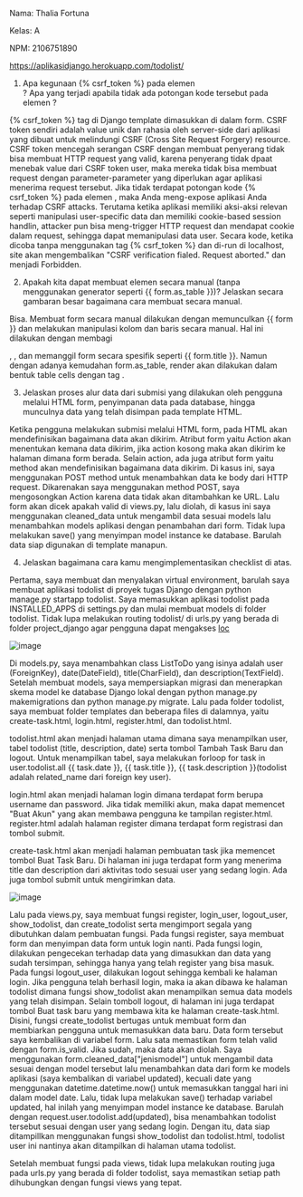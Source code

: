 Nama: Thalia Fortuna

Kelas: A

NPM: 2106751890

https://aplikasidjango.herokuapp.com/todolist/


1. Apa kegunaan {% csrf_token %} pada elemen <form>? Apa yang terjadi apabila tidak ada potongan kode tersebut pada elemen <form>?
  
  {% csrf_token %} tag di Django template dimasukkan di dalam form. CSRF token sendiri adalah value unik dan rahasia oleh server-side dari aplikasi yang dibuat untuk melindungi CSRF (Cross Site Request Forgery) resource. CSRF token mencegah serangan CSRF dengan membuat penyerang tidak bisa membuat HTTP request yang valid, karena penyerang tidak dpaat menebak value dari CSRF token user, maka mereka tidak bisa membuat request dengan parameter-parameter yang diperlukan agar aplikasi menerima request tersebut. Jika tidak terdapat potongan kode {% csrf_token %} pada elemen <form>, maka Anda meng-expose aplikasi Anda terhadap CSRF attacks. Terutama ketika aplikasi memiliki aksi-aksi relevan seperti manipulasi user-specific data dan memiliki cookie-based session handlin, attacker pun bisa meng-trigger HTTP request dan mendapat cookie dalam request, sehingga dapat memanipulasi data user. Secara kode, ketika dicoba tanpa menggunakan tag {% csrf_token %} dan di-run di localhost, site akan mengembalikan "CSRF verification fialed. Request aborted." dan menjadi Forbidden.

 
2. Apakah kita dapat membuat elemen <form> secara manual (tanpa menggunakan generator seperti {{ form.as_table }})? Jelaskan secara gambaran besar bagaimana cara membuat <form> secara manual.

Bisa. Membuat form secara manual dilakukan dengan memunculkan {{ form }} dan melakukan manipulasi kolom dan baris secara manual. Hal ini dilakukan dengan membagi <div>, <label >, dan memanggil form secara spesifik seperti {{ form.title }}. Namun dengan adanya kemudahan form.as_table, render akan dilakukan dalam bentuk table cells dengan tag <tr>.
  
  
3. Jelaskan proses alur data dari submisi yang dilakukan oleh pengguna melalui HTML form, penyimpanan data pada database, hingga munculnya data yang telah disimpan pada template HTML.

  Ketika pengguna melakukan submisi melalui HTML form, <form> pada HTML akan mendefinisikan bagaimana data akan dikirim. Atribut form yaitu Action akan menentukan kemana data dikirim, jika action kosong maka akan dikirim ke halaman dimana form berada. Selain action, ada juga atribut form yaitu method akan mendefinisikan bagaimana data dikirim. Di kasus ini, saya menggunakan POST method untuk menambahkan data ke body dari HTTP request. Dikarenakan saya menggunakan method POST, saya mengosongkan Action karena data tidak akan ditambahkan ke URL. Lalu form akan dicek apakah valid di views.py, lalu diolah, di kasus ini saya menggunakan cleaned_data untuk mengambil data sesuai models lalu menambahkan models aplikasi dengan penambahan dari form. Tidak lupa melakukan save() yang menyimpan  model instance ke database. Barulah data siap digunakan di template manapun.

 
4. Jelaskan bagaimana cara kamu mengimplementasikan checklist di atas.

  Pertama, saya membuat dan menyalakan virtual environment, barulah saya membuat aplikasi todolist di proyek tugas Django dengan python manage.py startapp todolist. Saya memasukkan aplikasi todolist pada INSTALLED_APPS di settings.py dan mulai membuat models di folder todolist. Tidak lupa melakukan routing todolist/ di urls.py yang berada di folder project_django agar pengguna dapat mengakses [loc](http://localhost:8000/todolist)
  
  ![image](https://user-images.githubusercontent.com/88278165/192799867-968339a0-214c-4efc-9ba6-854026ea5e4f.png)

  Di models.py, saya menambahkan class ListToDo yang isinya adalah user (ForeignKey), date(DateField), title(CharField), dan description(TextField). Setelah membuat models, saya mempersiapkan migrasi dan menerapkan skema model ke database Django lokal dengan python manage.py makemigrations dan python manage.py migrate. Lalu pada folder todolist, saya membuat folder templates dan beberapa files di dalamnya, yaitu create-task.html, login.html, register.html, dan todolist.html. 
  
  todolist.html akan menjadi halaman utama dimana saya menampilkan user, tabel todolist (title, description, date) serta tombol Tambah Task Baru dan logout. Untuk menampilkan tabel, saya melakukan forloop for task in user.todolist.all {{ task.date }}, {{ task.title }}, {{ task.description }}(todolist adalah related_name dari foreign key user).
  
  login.html akan menjadi halaman login dimana terdapat form berupa username dan password. Jika tidak memiliki akun, maka dapat memencet "Buat Akun" yang akan membawa pengguna ke tampilan register.html. register.html adalah halaman register dimana terdapat form registrasi dan tombol submit.
  
  create-task.html akan menjadi halaman pembuatan task jika memencet tombol Buat Task Baru. Di halaman ini juga terdapat form yang menerima title dan description dari aktivitas todo sesuai user yang sedang login. Ada juga tombol submit untuk mengirimkan data.
  
  ![image](https://user-images.githubusercontent.com/88278165/192800576-e0bffda0-2a82-40d0-9e12-31888dd08384.png)

  Lalu pada views.py, saya membuat fungsi register, login_user, logout_user, show_todolist, dan create_todolist serta mengimport segala yang dibutuhkan dalam pembuatan fungsi. Pada fungsi register, saya membuat form dan menyimpan data form untuk login nanti. Pada fungsi login, dilakukan pengecekan terhadap data yang dimasukkan dan data yang sudah tersimpan, sehingga hanya yang telah register yang bisa masuk. Pada fungsi logout_user, dilakukan logout sehingga kembali ke halaman login. Jika pengguna telah berhasil login, maka ia akan dibawa ke halaman todolist dimana fungsi show_todolist akan menampilkan semua data models yang telah disimpan. Selain tomboll logout, di halaman ini juga terdapat tombol Buat task baru yang membawa kita ke halaman create-task.html. Disini, fungsi create_todolist bertugas untuk membuat form dan membiarkan pengguna untuk memasukkan data baru. Data form tersebut saya kembalikan di variabel form. Lalu sata memastikan form telah valid dengan form.is_valid. Jika sudah, maka data akan diolah. Saya menggunakan form.cleaned_data["jenismodel"] untuk mengambil data sesuai dengan model tersebut lalu menambahkan data dari form ke models aplikasi (saya kembalikan di variabel updated), kecuali date yang menggunakan datetime.datetime.now() untuk memasukkan tanggal hari ini dalam model date. Lalu, tidak lupa melakukan save() terhadap variabel updated, hal inilah yang menyimpan  model instance ke database. Barulah dengan request.user.todolist.add(updated), bisa menambahkan todolist tersebut sesuai dengan user yang sedang login. Dengan itu, data siap ditampillkan menggunakan fungsi show_todolist dan todolist.html, todolist user ini nantinya akan ditampilkan di halaman utama todolist. 
  
  Setelah membuat fungsi pada views, tidak lupa melakukan routing juga pada urls.py yang berada di folder todolist, saya memastikan setiap path dihubungkan dengan fungsi views yang tepat.
  
  
  
  

